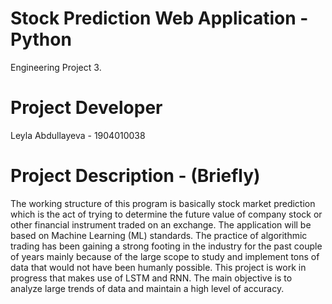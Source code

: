 # Stock Prediction Web Application - Python

Engineering Project 3.

# Project Developer 

 Leyla Abdullayeva - 1904010038

# Project Description - (Briefly)

The working structure of this program is basically stock market prediction which is the act of trying to determine the future value of company stock or other financial instrument traded on an exchange. 
The application will be based on Machine Learning (ML) standards.
The practice of algorithmic trading has been gaining a strong footing in the industry for the past couple of years mainly because of the large scope to study and implement tons of data that would not have been humanly possible.
This project is work in progress that makes use of LSTM and RNN. 
The main objective is to analyze large trends of data and maintain a high level of accuracy.

  
